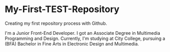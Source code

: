 My-First-TEST-Repository
========================

Creating my first repository process with Github. 

I'm a Junior Front-End Developer. I got an Associate Degree in Multimedia Programming and Design. Currently, I'm studying at City College, pursuing a (BFA) Bachelor in Fine Arts in Electronic Design and Multimedia.
